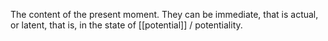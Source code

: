The content of the present moment. They can be immediate, that is actual, or latent, that is, in the state of [[potential]] / potentiality. 
